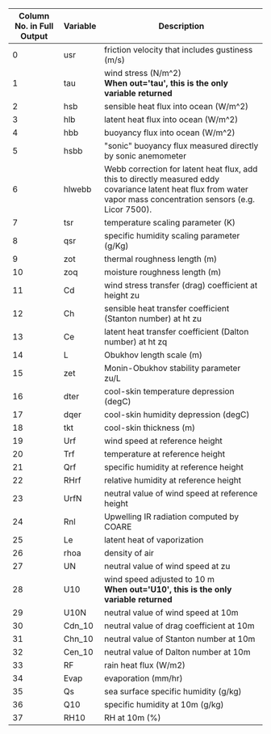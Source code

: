 | Column No. in Full Output  |  Variable  |   Description |
|----------|-----------|------------------------------------|
|0   |   usr  |   friction velocity that includes gustiness (m/s) |
|1   |   tau  |   wind stress (N/m^2) <br > **When out='tau', this is the only variable returned**|
|2   |   hsb  |   sensible heat flux into ocean (W/m^2) |
|3   |   hlb  |   latent heat flux into ocean (W/m^2) |
|4   |   hbb  |   buoyancy flux into ocean (W/m^2) |
|5   |   hsbb |   "sonic" buoyancy flux measured directly by sonic anemometer |
|6   |   hlwebb |  Webb correction for latent heat flux, add this to directly measured eddy covariance latent heat flux from water vapor mass concentration sensors (e.g. Licor 7500). |
|7   |   tsr    | temperature scaling parameter (K) |
|8   |   qsr   |  specific humidity scaling parameter (g/Kg) |
|9   |   zot   |  thermal roughness length (m) |
|10  |   zoq   |  moisture roughness length (m) |
|11  |   Cd    |  wind stress transfer (drag) coefficient at height zu |
|12  |   Ch    |  sensible heat transfer coefficient (Stanton number) at ht zu |
|13  |   Ce    |  latent heat transfer coefficient (Dalton number) at ht zq |
|14  |   L     |  Obukhov length scale (m) |
|15  |  zet   |  Monin-Obukhov stability parameter zu/L |
|16  |   dter  |  cool-skin temperature depression (degC) |
|17  |   dqer  |  cool-skin humidity depression (degC) |
|18  |   tkt   |  cool-skin thickness (m) |
|19  |   Urf  |   wind speed at reference height |
|20  |   Trf  |   temperature at reference height |
|21  |   Qrf   |  specific humidity at reference height |
|22  |   RHrf  |  relative humidity at reference height |
|23  |  UrfN  |  neutral value of wind speed at reference height |
|24  |   Rnl  |   Upwelling IR radiation computed by COARE |
|25  |   Le   |   latent heat of vaporization |
|26  |   rhoa  |  density of air |
|27  |   UN   |   neutral value of wind speed at zu |
|28  |   U10   |  wind speed adjusted to 10 m <br > **When out='U10', this is the only variable returned**|
|29  |   U10N  |  neutral value of wind speed at 10m |
|30  |   Cdn_10 | neutral value of drag coefficient at 10m |
|31  |   Chn_10 | neutral value of Stanton number at 10m |
|32  |   Cen_10 | neutral value of Dalton number at 10m |
|33  |   RF    |  rain heat flux (W/m2) |
|34  |   Evap  |  evaporation (mm/hr) |
|35  |   Qs    |  sea surface specific humidity (g/kg) |
|36  |   Q10   |  specific humidity at 10m (g/kg) |
|37  |   RH10  |  RH at 10m (%) |
